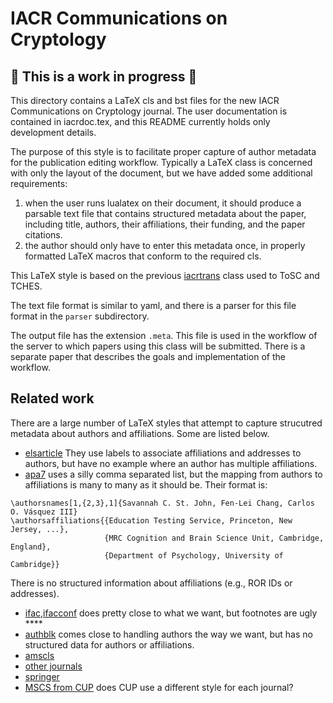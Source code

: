 # IACR Communications on Cryptology

## 🔧 This is a work in progress 🔧

This directory contains a LaTeX cls and bst files for the new IACR
Communications on Cryptology journal.  The user documentation is
contained in iacrdoc.tex, and this README currently holds only
development details.

The purpose of this style is to facilitate proper capture of author metadata
for the publication editing workflow. Typically a LaTeX class is concerned with
only the layout of the document, but we have added some additional requirements:
1. when the user runs lualatex on their document, it should produce a parsable text
   file that contains structured metadata about the paper, including title, authors,
   their affiliations, their funding, and the paper citations.
2. the author should only have to enter this metadata once, in properly formatted
   LaTeX macros that conform to the required cls.

This LaTeX style is based on the previous [iacrtrans](https://github.com/Cryptosaurus/iacrtrans)
class used to ToSC and TCHES.

The text file format is similar to yaml, and there is a parser for this
file format in the `parser` subdirectory.

The output file has the extension `.meta`. This file is used in the workflow of the
server to which papers using this class will be submitted. There is a separate paper
that describes the goals and implementation of the workflow.

## Related work

There are a large number of LaTeX styles that attempt to capture strucutred metadata
about authors and affiliations. Some are listed below.

 - [elsarticle](https://ctan.org/tex-archive/macros/latex/contrib/elsarticle?lang=en) They use
   labels to associate affiliations and addresses to authors, but have no example where an
   author has multiple affiliations.
 - [apa7](https://ctan.math.illinois.edu/macros/latex/contrib/apa7/apa7.pdf) uses a
   silly comma separated list, but the mapping from authors to affiliations is many to many as it
   should be.
  Their format is:
  ```
  \authorsnames[1,{2,3},1]{Savannah C. St. John, Fen-Lei Chang, Carlos O. Vásquez III}
  \authorsaffiliations{{Education Testing Service, Princeton, New Jersey, ...},
                       {MRC Cognition and Brain Science Unit, Cambridge, England},
                       {Department of Psychology, University of Cambridge}}
  ```
  There is no structured information about affiliations (e.g., ROR IDs or addresses).
- [ifac,ifacconf](https://www.ifac-control.org/events/author-guide/copy_of_ifacconf_latex.zip/view)
  does pretty close to what we want, but footnotes are ugly ****
- [authblk](https://www.ctan.org/pkg/authblk) comes close to handling authors the way we want, but
  has no structured data for authors or affiliations.
- [amscls](https://ctan.math.utah.edu/ctan/tex-archive/info/amscls-doc/Author_Handbook_Journals.pdf)
- [other journals](https://www.latextemplates.com/cat/academic-journals)
- [springer](https://www.springer.com/gp/computer-science/lncs/conference-proceedings-guidelines)
- [MSCS from CUP](https://www.cambridge.org/core/journals/mathematical-structures-in-computer-science/information/instructions-contributors)
  does CUP use a different style for each journal?